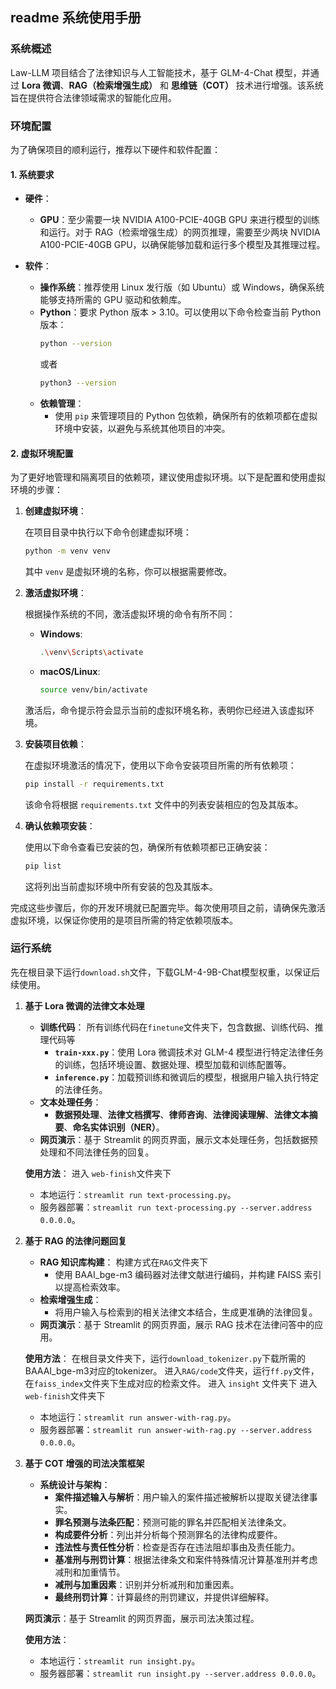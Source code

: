 ## readme 系统使用手册

### 系统概述

Law-LLM 项目结合了法律知识与人工智能技术，基于 GLM-4-Chat 模型，并通过 **Lora 微调**、**RAG（检索增强生成）** 和 **思维链（COT）** 技术进行增强。该系统旨在提供符合法律领域需求的智能化应用。

### 环境配置

为了确保项目的顺利运行，推荐以下硬件和软件配置：

#### 1. 系统要求

- **硬件**：
  - **GPU**：至少需要一块 NVIDIA A100-PCIE-40GB GPU 来进行模型的训练和运行。对于 RAG（检索增强生成）的网页推理，需要至少两块 NVIDIA A100-PCIE-40GB GPU，以确保能够加载和运行多个模型及其推理过程。

- **软件**：
  - **操作系统**：推荐使用 Linux 发行版（如 Ubuntu）或 Windows，确保系统能够支持所需的 GPU 驱动和依赖库。
  - **Python**：要求 Python 版本 > 3.10。可以使用以下命令检查当前 Python 版本：
    ```bash
    python --version
    ```
    或者
    ```bash
    python3 --version
    ```
  - **依赖管理**：
    - 使用 `pip` 来管理项目的 Python 包依赖，确保所有的依赖项都在虚拟环境中安装，以避免与系统其他项目的冲突。

#### 2. 虚拟环境配置

为了更好地管理和隔离项目的依赖项，建议使用虚拟环境。以下是配置和使用虚拟环境的步骤：

1. **创建虚拟环境**：

   在项目目录中执行以下命令创建虚拟环境：

   ```bash
   python -m venv venv
   ```

   其中 `venv` 是虚拟环境的名称，你可以根据需要修改。

2. **激活虚拟环境**：

   根据操作系统的不同，激活虚拟环境的命令有所不同：

   - **Windows**:
     ```bash
     .\venv\Scripts\activate
     ```

   - **macOS/Linux**:
     ```bash
     source venv/bin/activate
     ```

   激活后，命令提示符会显示当前的虚拟环境名称，表明你已经进入该虚拟环境。

3. **安装项目依赖**：

   在虚拟环境激活的情况下，使用以下命令安装项目所需的所有依赖项：

   ```bash
   pip install -r requirements.txt
   ```

   该命令将根据 `requirements.txt` 文件中的列表安装相应的包及其版本。

4. **确认依赖项安装**：

   使用以下命令查看已安装的包，确保所有依赖项都已正确安装：

   ```bash
   pip list
   ```

   这将列出当前虚拟环境中所有安装的包及其版本。

完成这些步骤后，你的开发环境就已配置完毕。每次使用项目之前，请确保先激活虚拟环境，以保证你使用的是项目所需的特定依赖项版本。

### 运行系统
先在根目录下运行`download.sh`文件，下载GLM-4-9B-Chat模型权重，以保证后续使用。

1. **基于 Lora 微调的法律文本处理**
   - **训练代码**：
    所有训练代码在`finetune`文件夹下，包含数据、训练代码、推理代码等
     - **`train-xxx.py`**：使用 Lora 微调技术对 GLM-4 模型进行特定法律任务的训练，包括环境设置、数据处理、模型加载和训练配置等。
     - **`inference.py`**：加载预训练和微调后的模型，根据用户输入执行特定的法律任务。
   - **文本处理任务**：
     - **数据预处理**、**法律文档撰写**、**律师咨询**、**法律阅读理解**、**法律文本摘要**、**命名实体识别（NER）**。
   - **网页演示**：基于 Streamlit 的网页界面，展示文本处理任务，包括数据预处理和不同法律任务的回复。

   **使用方法**：
   进入 `web-finish`文件夹下
   - 本地运行：`streamlit run text-processing.py`。
   - 服务器部署：`streamlit run text-processing.py --server.address 0.0.0.0`。

2. **基于 RAG 的法律问题回复**
   - **RAG 知识库构建**：
    构建方式在`RAG`文件夹下
     - 使用 BAAI_bge-m3 编码器对法律文献进行编码，并构建 FAISS 索引以提高检索效率。
   - **检索增强生成**：
     - 将用户输入与检索到的相关法律文本结合，生成更准确的法律回复。
   - **网页演示**：基于 Streamlit 的网页界面，展示 RAG 技术在法律问答中的应用。

   **使用方法**：
    在根目录文件夹下，运行`download_tokenizer.py`下载所需的BAAAI_bge-m3对应的tokenizer。
   进入`RAG/code`文件夹，运行`ff.py`文件，在`faiss_index`文件夹下生成对应的检索文件。
   进入 `insight` 文件夹下
   进入 `web-finish`文件夹下
   - 本地运行：`streamlit run answer-with-rag.py`。
   - 服务器部署：`streamlit run answer-with-rag.py --server.address 0.0.0.0`。

3. **基于 COT 增强的司法决策框架**
   - **系统设计与架构**：
     - **案件描述输入与解析**：用户输入的案件描述被解析以提取关键法律事实。
     - **罪名预测与法条匹配**：预测可能的罪名并匹配相关法律条文。
     - **构成要件分析**：列出并分析每个预测罪名的法律构成要件。
     - **违法性与责任性分析**：检查是否存在违法阻却事由及责任能力。
     - **基准刑与刑罚计算**：根据法律条文和案件特殊情况计算基准刑并考虑减刑和加重情节。
     - **减刑与加重因素**：识别并分析减刑和加重因素。
     - **最终刑罚计算**：计算最终的刑罚建议，并提供详细解释。

   **网页演示**：基于 Streamlit 的网页界面，展示司法决策过程。

   **使用方法**：
   - 本地运行：`streamlit run insight.py`。
   - 服务器部署：`streamlit run insight.py --server.address 0.0.0.0`。

